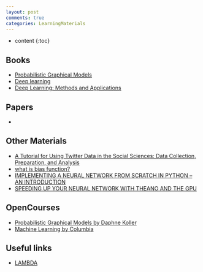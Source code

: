 ```yaml
---
layout: post
comments: true
categories: LearningMaterials
---
```

* content
{:toc}

## Books
* [Probabilistic Graphical Models](http://pgm.stanford.edu/) 
* [Deep learning](http://www.deeplearningbook.org/)
* [Deep Learning: Methods and Applications](https://www.microsoft.com/en-us/research/publication/deep-learning-methods-and-applications/)

## Papers
*

## Other Materials
* [A Tutorial for Using Twitter Data in the Social Sciences: Data Collection, Preparation, and Analysis](https://papers.ssrn.com/sol3/papers.cfm?abstract_id=2710146)
* [what is bias function?](http://www.cs.columbia.edu/~jebara/4771/tutorials/regression.pdf)
* [IMPLEMENTING A NEURAL NETWORK FROM SCRATCH IN PYTHON – AN INTRODUCTION](http://www.wildml.com/2015/09/implementing-a-neural-network-from-scratch/)
* [SPEEDING UP YOUR NEURAL NETWORK WITH THEANO AND THE GPU](http://www.wildml.com/2015/09/speeding-up-your-neural-network-with-theano-and-the-gpu/)

## OpenCourses
* [Probabilistic Graphical Models by Daphne Koller](http://openclassroom.stanford.edu/MainFolder/CoursePage.php?course=ProbabilisticGraphicalModels)   
* [Machine Learning by Columbia](http://www.cs.columbia.edu/~jebara/4771/index.html)

## Useful links
* [LAMBDA](http://lamda.nju.edu.cn/MainPage.ashx)

